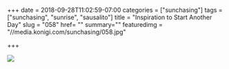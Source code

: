 +++
date = 2018-09-28T11:02:59-07:00
categories = ["sunchasing"]
tags = ["sunchasing", "sunrise", "sausalito"]
title = "Inspiration to Start Another Day"
slug = "058"
href= ""
summary=""
featuredimg = "//media.konigi.com/sunchasing/058.jpg"

+++

<img src="//media.konigi.com/sunchasing/058.jpg" />
